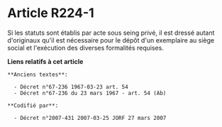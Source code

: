 # Article R224-1

Si les statuts sont établis par acte sous seing privé, il est dressé autant d'originaux qu'il est nécessaire pour le dépôt
d'un exemplaire au siège social et l'exécution des diverses formalités requises.

**Liens relatifs à cet article**

	**Anciens textes**:

	  - Décret n°67-236 1967-03-23 art. 54
	  - Décret n°67-236 du 23 mars 1967 - art. 54 (Ab)

	**Codifié par**:

	  - Décret n°2007-431 2007-03-25 JORF 27 mars 2007
